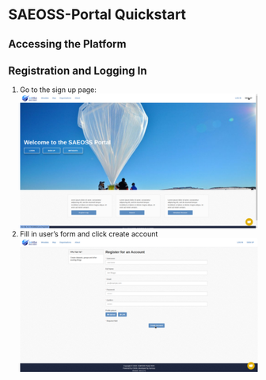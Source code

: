 # SAEOSS-Portal Quickstart

## Accessing the Platform
<!-- Link to platform + landing page -->

## Registration and Logging In

1. Go to the sign up page:
    ![user](../img/sign_up.png)
2. Fill in user’s form and click create account
    ![user](../img/registration.png)
